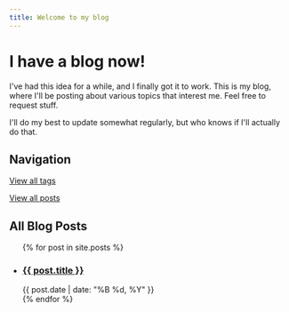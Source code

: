 ```yaml
---
title: Welcome to my blog
---
```


# I have a blog now!

I've had this idea for a while, and I finally got it to work. This is my blog, where I'll be posting about various topics that interest me. Feel free to request stuff.

I'll do my best to update somewhat regularly, but who knows if I'll actually do that.

## Navigation

[View all tags](/tags/)

[View all posts](/posts/)

## All Blog Posts

<ul>
{% for post in site.posts %}
  <li>
    <h3><a href="{{ post.url | relative_url }}">{{ post.title }}</a></h3>
    <span>{{ post.date | date: "%B %d, %Y" }}</span>
  </li>
{% endfor %}
</ul>